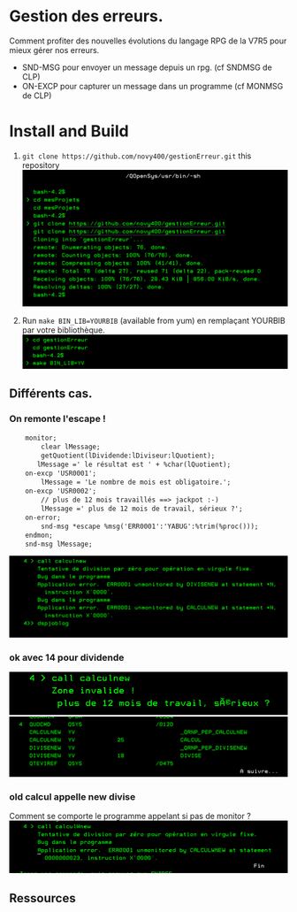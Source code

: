 # Gestion des erreurs.

Comment profiter des nouvelles évolutions du langage RPG de la V7R5 pour mieux gérer nos erreurs.
- SND-MSG   pour envoyer un message depuis un rpg. (cf SNDMSG de CLP)
- ON-EXCP   pour capturer un message dans un programme (cf MONMSG de CLP)
# Install and Build
1. `git clone https://github.com/novy400/gestionErreur.git` this repository
![picture 1](images/a1f3b51ba9339408544497b640af53b1c51b726058bd30b753f348f3069cf093.png)  

1. Run `make BIN_LIB=YOURBIB` (available from yum) en remplaçant YOURBIB par votre bibliothèque.
![picture 2](images/81c5fce15e0a7928f8ebbde3f439d76d652570d6a91e35aae6270fcf31e8211f.png)  

## Différents cas. 
### On remonte l'escape !
```
    monitor;
        clear lMessage;
        getQuotient(lDividende:lDiviseur:lQuotient);
       lMessage =' le résultat est ' + %char(lQuotient);
    on-excp 'USR0001';
        lMessage = 'Le nombre de mois est obligatoire.';
    on-excp 'USR0002';
        // plus de 12 mois travaillés ==> jackpot :-) 
        lMessage =' plus de 12 mois de travail, sérieux ?';
    on-error;
        snd-msg *escape %msg('ERR0001':'YABUG':%trim(%proc())); 
    endmon;
    snd-msg lMessage;
```
![picture 1](images/70350113d495913ac435b1944c57a93117da4f105a9a6be1d6240d9d09effd41.png)  

### ok avec 14 pour dividende
![picture 2](images/65eb012ea721bfb657dc77236e49861d14613d44580ee16f994c5e47051741cc.png) 
![picture 4](images/e639db0fe7d9bbd262dfc0e35560ebbb106a95a8f1151706f2cbfb7dd0723d5b.png)  

### old calcul appelle new divise
Comment se comporte le programme appelant si pas de monitor ?
![picture 3](images/fda3c464d82be179a68ec49766706709e1cedb3678fab40001c26f05bb18b10d.png)  

## Ressources
